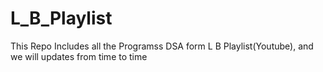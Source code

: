 # L_B_Playlist
This Repo Includes all the Programss DSA form L B Playlist(Youtube), and we will updates from time to time
